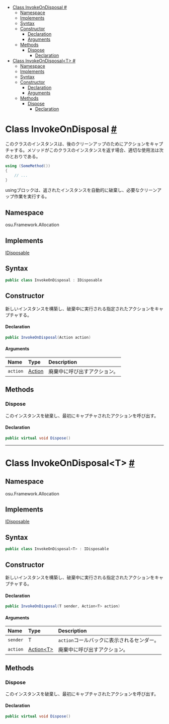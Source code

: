 - [Class InvokeOnDisposal #](#class-invokeondisposal-)
  - [Namespace](#namespace)
  - [Implements](#implements)
  - [Syntax](#syntax)
  - [Constructor](#constructor)
      - [Declaration](#declaration)
      - [Arguments](#arguments)
  - [Methods](#methods)
    - [Dispose](#dispose)
      - [Declaration](#declaration-1)
- [Class InvokeOnDisposal\<T\> #](#class-invokeondisposalt-)
  - [Namespace](#namespace-1)
  - [Implements](#implements-1)
  - [Syntax](#syntax-1)
  - [Constructor](#constructor-1)
      - [Declaration](#declaration-2)
      - [Arguments](#arguments-1)
  - [Methods](#methods-1)
    - [Dispose](#dispose-1)
      - [Declaration](#declaration-3)



# Class InvokeOnDisposal [#](https://github.com/ppy/osu-framework/blob/master/osu.Framework/Allocation/InvokeOnDisposal.cs#L16)
このクラスのインスタンスは、後のクリーンアップのためにアクションをキャプチャする。メソッドがこのクラスのインスタンスを返す場合、適切な使用法は次のとおりである。
```csharp
using (SomeMethod())
{
    // ...
}
```
usingブロックは、返されたインスタンスを自動的に破棄し、必要なクリーンアップ作業を実行する。


## Namespace
osu.Framework.Allocation


## Implements
[IDisposable]()


## Syntax
```csharp
public class InvokeOnDisposal : IDisposable
```


## Constructor
新しいインスタンスを構築し、破棄中に実行される指定されたアクションをキャプチャする。
#### Declaration
```csharp
public InvokeOnDisposal(Action action)
```
#### Arguments
|Name|Type|Description|
|:-|:-|:-|
|`action`|[Action]()|廃棄中に呼び出すアクション。|


## Methods

### Dispose
このインスタンスを破棄し、最初にキャプチャされたアクションを呼び出す。
#### Declaration
```csharp
public virtual void Dispose()
```



---
# Class InvokeOnDisposal\<T\> [#](https://github.com/ppy/osu-framework/blob/master/osu.Framework/Allocation/InvokeOnDisposal.cs#L51)


## Namespace
osu.Framework.Allocation


## Implements
[IDisposable]()

## Syntax
```csharp
public class InvokeOnDisposal<T> : IDisposable
```


## Constructor
新しいインスタンスを構築し、破棄中に実行される指定されたアクションをキャプチャする。
#### Declaration
```csharp
public InvokeOnDisposal(T sender, Action<T> action)
```
#### Arguments
|Name|Type|Description|
|:-|:-|:-|
|`sender`|T|`action`コールバックに表示されるセンダー。|
|`action`|[Action\<T\>]()|廃棄中に呼び出すアクション。|


## Methods

### Dispose
このインスタンスを破棄し、最初にキャプチャされたアクションを呼び出す。
#### Declaration
```csharp
public virtual void Dispose()
```